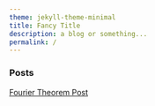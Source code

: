 ```yaml
---
theme: jekyll-theme-minimal
title: Fancy Title
description: a blog or something...
permalink: /
---
```


### Posts
[Fourier Theorem Post](./fourier_theorem.md)